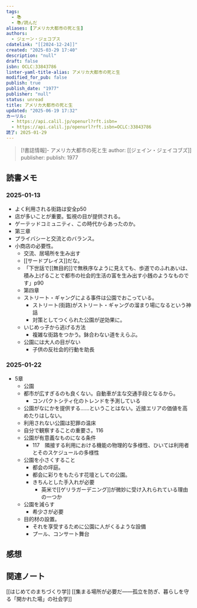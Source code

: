 ```yaml
---
tags:
  - 📚
  - 📚/読んだ
aliases: [アメリカ大都市の死と生]
authors:
  - ジェーン・ジェコブス
cdatelink: "[[2024-12-24]]"
created: "2025-03-29 17:40"
description: "null"
draft: false
isbn: OCLC:33843786
linter-yaml-title-alias: アメリカ大都市の死と生
modified_for_pub: false
publish: true
publish_date: "1977"
publisher: "null"
status: unread
title: アメリカ大都市の死と生
updated: "2025-06-19 17:32"
カーリル:
  - https://api.calil.jp/openurl?rft.isbn=
  - https://api.calil.jp/openurl?rft.isbn=OCLC:33843786
読了: 2025-01-29
---
```



> [!書誌情報]-
>  アメリカ大都市の死と生
>  author: [[ジェイン・ジェイコブズ]]
>  publisher: 
>  publish: 1977 
　
## 読書メモ
### 2025-01-13
- よく利用される街路は安全p50
- 店が多いことが重要。監視の目が提供される。
- ゲーテッドコミュニティ、この時代からあったのか。
- 第三章
- プライバシーと交流とのバランス。
- 小商店の必要性。
	- 交流、居場所を生み出す
	- [[サードプレイス]]だな。
	- 「下世話で[[無目的]]で無秩序なように見えても、歩道でのふれあいは、 積み上げることで都市の社会的生活の富を生み出す小銭のようなものです」p90
	- 第四章
	- ストリート・ギャングによる事件は公園でおこっている。
		- ストリート(街路)がストリート・ギャングの溜まり場になるという神話
		- 対策としてつくられた公園が逆効果に。
	- いじめっ子から逃げる方法
		- 複雑な街路をつかう。鉢合わない道をえらぶ。
	- 公園には大人の目がない
		- 子供の反社会的行動を助長
### 2025-01-22
- 5章
	- 公園
	- 都市が広すぎるのも良くない。自動車が主な交通手段となるから。
		- コンパクトシティ化のトレンドを予測している
	- 公園がなにかを提供する……ということはない。近接エリアの価値を高めたりはしない。
	- 利用されない公園は犯罪の温床
	- 自分で観察することの重要さ。116
	- 公園が有意義なものになる条件
		- 117　隣接する利用における機能の物理的な多様性、ひいては利用者とそのスケジュールの多様性
	- 公園を小さくすること
		- 都会の坪庭。
		- 都会に彩りをもたらす花壇としての公園。
		- きちんとした手入れが必要
			- 英米で[[ゲリラガーデニング]]が微妙に受け入れられている理由の一つか
	- 公園を減らす
		- 希少さが必要
	- 目的材の設置。
		- それを享受するために公園に人がくるような設備
		- プール、コンサート舞台


## 感想

## 関連ノート
[[はじめてのまちづくり学]]
[[集まる場所が必要だ――孤立を防ぎ、暮らしを守る「開かれた場」の社会学]]
